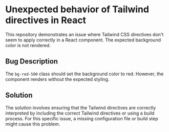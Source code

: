 # Unexpected behavior of Tailwind directives in React

This repository demonstrates an issue where Tailwind CSS directives don't seem to apply correctly in a React component.  The expected background color is not rendered.

## Bug Description
The `bg-red-500` class should set the background color to red. However, the component renders without the expected styling.

## Solution
The solution involves ensuring that the Tailwind directives are correctly interpreted by including the correct Tailwind directives or using a build process.  For this specific issue, a missing configuration file or build step might cause this problem.
